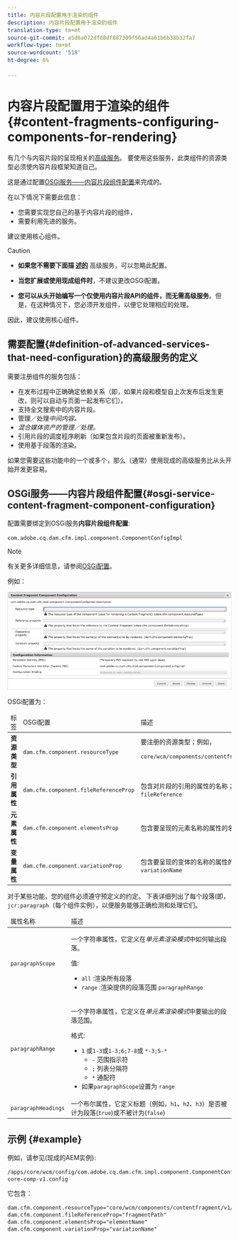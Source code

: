 ```yaml
---
title: 内容片段配置用于渲染的组件
description: 内容片段配置用于渲染的组件
translation-type: tm+mt
source-git-commit: a5d6a072dfd8df887309f56ad4a61b6b38b32fa7
workflow-type: tm+mt
source-wordcount: '518'
ht-degree: 6%

---
```



# 内容片段配置用于渲染的组件{#content-fragments-configuring-components-for-rendering}

有几个与内容片段的呈现相关的[高级服务](#definition-of-advanced-services-that-need-configuration)。 要使用这些服务，此类组件的资源类型必须使内容片段框架知道自己。

这是通过配置[OSGi服务——内容片段组件配置](#osgi-service-content-fragment-component-configuration)来完成的。

在以下情况下需要此信息：

* 您需要实现您自己的基于内容片段的组件，
* 需要利用先进的服务。

建议使用核心组件。

>[!CAUTION]
>
>* **如果您不需要下面描 [述的](#definition-of-advanced-services-that-need-configuration)** 高级服务，可以忽略此配置。
   >
   >
* **当您扩展或使用现成组件时**，不建议更改OSGi配置。
   >
   >
* **您可以从头开始编写一个仅使用内容片段API的组件，而无需高级服务**。但是，在这种情况下，您必须开发组件，以便它处理相应的处理。
>
>
因此，建议使用核心组件。

## 需要配置{#definition-of-advanced-services-that-need-configuration}的高级服务的定义

需要注册组件的服务包括：

* 在发布过程中正确确定依赖关系（即，如果片段和模型自上次发布后发生更改，则可以自动与页面一起发布它们）。
* 支持全文搜索中的内容片段。
* 管理／处理&#x200B;*中间内容。*
* *混合媒体资产的管理／处理。*
* 引用片段的调度程序刷新（如果包含片段的页面被重新发布）。
* 使用基于段落的渲染。

如果您需要这些功能中的一个或多个，那么（通常）使用现成的高级服务比从头开始开发更容易。

## OSGi服务——内容片段组件配置{#osgi-service-content-fragment-component-configuration}

配置需要绑定到OSGi服务&#x200B;**内容片段组件配置**:

`com.adobe.cq.dam.cfm.impl.component.ComponentConfigImpl`

>[!NOTE]
>
>有关更多详细信息，请参阅[OSGi配置](/help/implementing/deploying/overview.md#osgi-configuration)。

例如：

![OSGi配置内容片段组件配置](assets/cf-component-configuration-osgi.png)

OSGi配置为：

<table>
 <thead>
  <tr>
   <td>标签</td>
   <td>OSGi配置<br /> </td>
   <td>描述</td>
  </tr>
 </thead>
 <tbody>
  <tr>
   <td><strong>资源类型</strong></td>
   <td><code>dam.cfm.component.resourceType</code></td>
   <td>要注册的资源类型；例如，<br /> <p><span class="cmp-examples-demo__property-value"><code>core/wcm/components/contentfragment/v1/contentfragment</code></code></p> </td>
  </tr>
  <tr>
   <td><strong>引用属性</strong></td>
   <td><code>dam.cfm.component.fileReferenceProp</code></td>
   <td>包含对片段的引用的属性的名称；例如，<code>fragmentPath</code>或 <code>fileReference</code></td>
  </tr>
  <tr>
   <td><strong>元素属性</strong></td>
   <td><code>dam.cfm.component.elementsProp</code></td>
   <td>包含要呈现的元素名称的属性的名称；例如，<code>elementName</code></td>
  </tr>
  <tr>
   <td><strong>变量属性</strong><br /> </td>
   <td><code>dam.cfm.component.variationProp</code></td>
   <td>包含要呈现的变体的名称的属性的名称；例如，<code>variationName</code></td>
  </tr>
 </tbody>
</table>

对于某些功能，您的组件必须遵守预定义的约定。 下表详细列出了每个段落(即，`jcr:paragraph`（每个组件实例），以便服务能够正确检测和处理它们。

<table>
 <thead>
  <tr>
   <td>属性名称</td>
   <td>描述</td>
  </tr>
 </thead>
 <tbody>
  <tr>
   <td><code>paragraphScope</code></td>
   <td><p>一个字符串属性，它定义在<em>单元素渲染模式</em>中如何输出段落。</p> <p>值:</p>
    <ul>
     <li><code>all</code> :渲染所有段落</li>
     <li><code>range</code> :渲染提供的段落范围 <code>paragraphRange</code></li>
    </ul> </td>
  </tr>
  <tr>
   <td><code>paragraphRange</code></td>
   <td><p>一个字符串属性，它定义在<em>单元素渲染模式</em>中要输出的段落范围。</p> <p>格式:</p>
    <ul>
     <li><code>1</code> 或<code>1-3</code>或<code>1-3;6;7-8</code>或 <code>*-3;5-*</code>
     <ul>
       <li><code>-</code> 范围指示符</li>
       <li><code>;</code> 列表分隔符</li>
       <li><code>*</code> 通配符</li>
     </ul>
     </li>
     <li>如果<code>paragraphScope</code>设置为 <code>range</code></li>
    </ul> </td>
  </tr>
  <tr>
   <td><code>paragraphHeadings</code></td>
   <td>一个布尔属性，它定义标题（例如，<code>h1</code>、<code>h2</code>、<code>h3</code>）是否被计为段落(<code>true</code>)或不被计为(<code>false</code>)</td>
  </tr>
 </tbody>
</table>

## 示例 {#example}

例如，请参见(现成的AEM实例):

```
/apps/core/wcm/config/com.adobe.cq.dam.cfm.impl.component.ComponentConfigImpl-core-comp-v1.config
```

它包含：

```
dam.cfm.component.resourceType="core/wcm/components/contentfragment/v1/contentfragment"
dam.cfm.component.fileReferenceProp="fragmentPath"
dam.cfm.component.elementsProp="elementName"
dam.cfm.component.variationProp="variationName"
```

